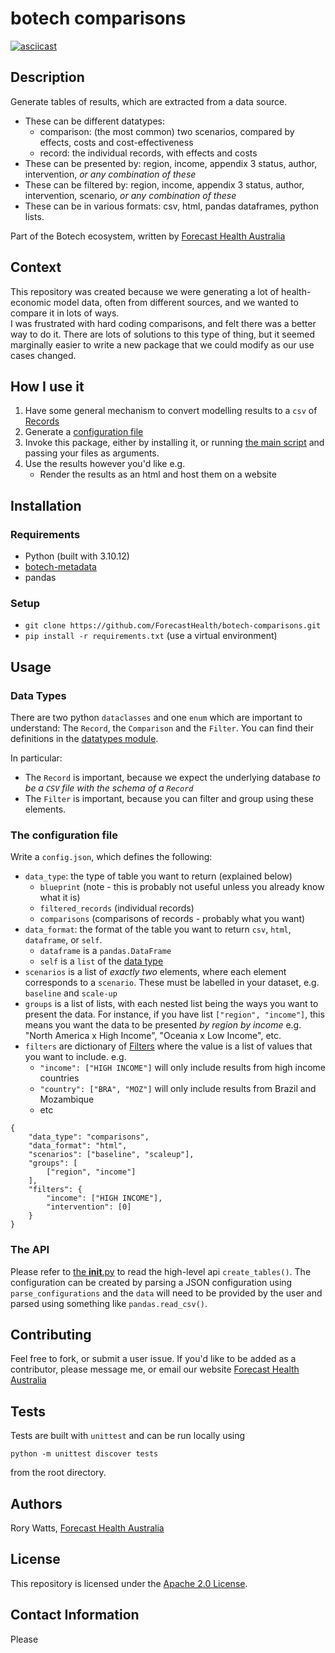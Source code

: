# botech comparisons
[![asciicast](https://asciinema.org/a/tbWegFJBh7Rk7bBg6VRZ2LAgF.svg)](https://asciinema.org/a/tbWegFJBh7Rk7bBg6VRZ2LAgF)
## Description
Generate tables of results, which are extracted from a data source.
- These can be different datatypes: 
    - comparison: (the most common) two scenarios, compared by effects, costs and cost-effectiveness
    - record: the individual records, with effects and costs
- These can be presented by: region, income, appendix 3 status, author, intervention, *or any combination of these*
- These can be filtered by: region, income, appendix 3 status, author, intervention, scenario, *or any combination of these*
- These can be in various formats: csv, html, pandas dataframes, python lists.

Part of the Botech ecosystem, written by [Forecast Health Australia](https://forecasthealth.org)

## Context
This repository was created because we were generating a lot of health-economic model data, often from different sources, and we wanted to compare it in lots of ways.  
I was frustrated with hard coding comparisons, and felt there was a better way to do it. There are lots of solutions to this type of thing, but it seemed marginally easier to write a new package that we could modify as our use cases changed. 

## How I use it
1. Have some general mechanism to convert modelling results to a `csv` of [Records](#data-types)
2. Generate a [configuration file](#basic-example)
3. Invoke this package, either by installing it, or running [the main script](./scripts/main.py) and passing your files as arguments.
4. Use the results however you'd like e.g.
    - Render the results as an html and host them on a website

## Installation
### Requirements
- Python (built with 3.10.12)
- [botech-metadata](https://github.com/ForecastHealth/botech-metadata)
- pandas

### Setup
- `git clone https://github.com/ForecastHealth/botech-comparisons.git`
- `pip install -r requirements.txt` (use a virtual environment)


## Usage
### Data Types
There are two python `dataclasses` and one `enum` which are important to understand: The `Record`, the `Comparison` and the `Filter`.
You can find their definitions in the [datatypes module](./src/botech_comparisons/datatypes.py).

In particular:
- The `Record` is important, because we expect the underlying database *to be a `CSV` file with the schema of a `Record`*
- The `Filter` is important, because you can filter and group using these elements.

### The configuration file
Write a `config.json`, which defines the following:
- `data_type`: the type of table you want to return (explained below)
    - `blueprint` (note - this is probably not useful unless you already know what it is)
    - `filtered_records` (individual records)
    - `comparisons` (comparisons of records - probably what you want)
- `data_format`: the format of the table you want to return `csv`, `html`, `dataframe`, or `self`.
    - `dataframe` is a `pandas.DataFrame`
    - `self` is a `list` of the [data type](#data-types)
- `scenarios` is a list of *exactly two* elements, where each element corresponds to a `scenario`. These must be labelled in your dataset, e.g. `baseline` and `scale-up`
- `groups` is a list of lists, with each nested list being the ways you want to present the data. For instance, if you have list `["region", "income"]`, this means you want the data to be presented *by region by income* e.g. "North America x High Income", "Oceania x Low Income", etc.
- `filters` are dictionary of [Filters](#data-types) where the value is a list of values that you want to include. e.g.
    - `"income": ["HIGH INCOME"]` will only include results from high income countries
    - `"country": ["BRA", "MOZ"]` will only include results from Brazil and Mozambique
    - etc
    
```
{
	"data_type": "comparisons",
	"data_format": "html",
	"scenarios": ["baseline", "scaleup"],
	"groups": [
		["region", "income"]
	],
	"filters": {
		"income": ["HIGH INCOME"],
		"intervention": [0]
	}
}
```
### The API
Please refer to [the __init__.py](./src/botech_comparisons/__init__.py) to read the high-level api `create_tables()`. 
The configuration can be created by parsing a JSON configuration using `parse_configurations` and the `data` will need to be provided by the user and parsed using something like `pandas.read_csv()`.


## Contributing
Feel free to fork, or submit a user issue.
If you'd like to be added as a contributor, please message me, or email our website [Forecast Health Australia](https://forecasthealth.org)


## Tests
Tests are built with `unittest` and can be run locally using
```
python -m unittest discover tests
```
from the root directory.

## Authors
Rory Watts, [Forecast Health Australia](https://forecasthealth.org)

## License
This repository is licensed under the [Apache 2.0 License](./LICENSE).

## Contact Information
Please 

